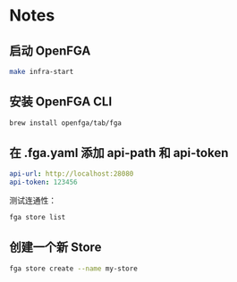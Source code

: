 # Notes

## 启动 OpenFGA

```bash
make infra-start
```

## 安装 OpenFGA CLI

```bash
brew install openfga/tab/fga
```

## 在 .fga.yaml 添加 api-path 和 api-token

```yaml
api-url: http://localhost:28080
api-token: 123456
```

测试连通性：

```bash
fga store list
```

## 创建一个新 Store

```bash
fga store create --name my-store
```

